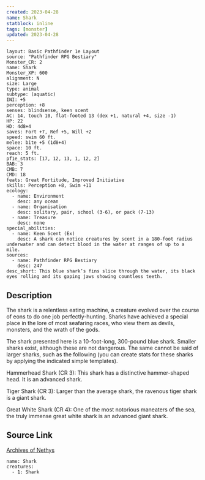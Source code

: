 ```yaml
---
created: 2023-04-28
name: Shark
statblock: inline
tags: [monster]
updated: 2023-04-28
---
```

```statblock
layout: Basic Pathfinder 1e Layout
source: "Pathfinder RPG Bestiary"
Monster_CR: 2
name: Shark
Monster_XP: 600
alignment: N
size: Large
type: animal
subtype: (aquatic)
INI: +5
perception: +8
senses: blindsense, keen scent
AC: 14, touch 10, flat-footed 13 (dex +1, natural +4, size -1)
HP: 22
HD: 4d8+4
saves: Fort +7, Ref +5, Will +2
speed: swim 60 ft.
melee: bite +5 (1d8+4)
space: 10 ft.
reach: 5 ft.
pf1e_stats: [17, 12, 13, 1, 12, 2]
BAB: 3
CMB: 7
CMD: 18
feats: Great Fortitude, Improved Initiative
skills: Perception +8, Swim +11
ecology:
  - name: Environment
    desc: any ocean
  - name: Organisation
    desc: solitary, pair, school (3-6), or pack (7-13)
  - name: Treasure
    desc: none
special_abilities:
  - name: Keen Scent (Ex)
    desc: A shark can notice creatures by scent in a 180-foot radius underwater and can detect blood in the water at ranges of up to a mile.
sources:
  - name: Pathfinder RPG Bestiary
    desc: 247
desc_short: This blue shark’s fins slice through the water, its black eyes rolling and its gaping jaws showing countless teeth.
```
## Description
The shark is a relentless eating machine, a creature evolved over the course of eons to do one job perfectly-hunting. Sharks have achieved a special place in the lore of most seafaring races, who view them as devils, monsters, and the wrath of the gods.

The shark presented here is a 10-foot-long, 300-pound blue shark. Smaller sharks exist, although these are not dangerous. The same cannot be said of larger sharks, such as the following (you can create stats for these sharks by applying the indicated simple templates).

Hammerhead Shark (CR 3): This shark has a distinctive hammer-shaped head. It is an advanced shark.

Tiger Shark (CR 3): Larger than the average shark, the ravenous tiger shark is a giant shark.

Great White Shark (CR 4): One of the most notorious maneaters of the sea, the truly immense great white shark is an advanced giant shark.
## Source Link
[Archives of Nethys](https://aonprd.com/MonsterDisplay.aspx?ItemName=Shark)
```encounter-table
name: Shark
creatures:
  - 1: Shark
```
